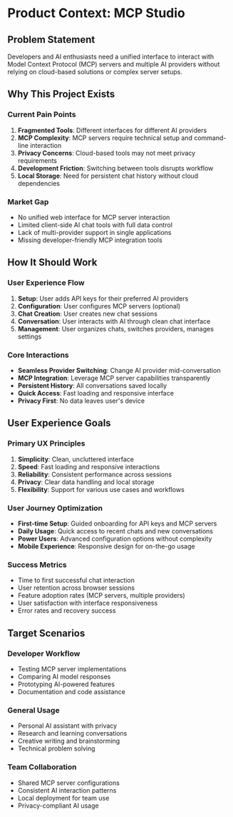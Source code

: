 # Product Context: MCP Studio

## Problem Statement
Developers and AI enthusiasts need a unified interface to interact with Model Context Protocol (MCP) servers and multiple AI providers without relying on cloud-based solutions or complex server setups.

## Why This Project Exists

### Current Pain Points
1. **Fragmented Tools**: Different interfaces for different AI providers
2. **MCP Complexity**: MCP servers require technical setup and command-line interaction
3. **Privacy Concerns**: Cloud-based tools may not meet privacy requirements
4. **Development Friction**: Switching between tools disrupts workflow
5. **Local Storage**: Need for persistent chat history without cloud dependencies

### Market Gap
- No unified web interface for MCP server interaction
- Limited client-side AI chat tools with full data control
- Lack of multi-provider support in single applications
- Missing developer-friendly MCP integration tools

## How It Should Work

### User Experience Flow
1. **Setup**: User adds API keys for their preferred AI providers
2. **Configuration**: User configures MCP servers (optional)
3. **Chat Creation**: User creates new chat sessions
4. **Conversation**: User interacts with AI through clean chat interface
5. **Management**: User organizes chats, switches providers, manages settings

### Core Interactions
- **Seamless Provider Switching**: Change AI provider mid-conversation
- **MCP Integration**: Leverage MCP server capabilities transparently
- **Persistent History**: All conversations saved locally
- **Quick Access**: Fast loading and responsive interface
- **Privacy First**: No data leaves user's device

## User Experience Goals

### Primary UX Principles
1. **Simplicity**: Clean, uncluttered interface
2. **Speed**: Fast loading and responsive interactions
3. **Reliability**: Consistent performance across sessions
4. **Privacy**: Clear data handling and local storage
5. **Flexibility**: Support for various use cases and workflows

### User Journey Optimization
- **First-time Setup**: Guided onboarding for API keys and MCP servers
- **Daily Usage**: Quick access to recent chats and new conversations
- **Power Users**: Advanced configuration options without complexity
- **Mobile Experience**: Responsive design for on-the-go usage

### Success Metrics
- Time to first successful chat interaction
- User retention across browser sessions
- Feature adoption rates (MCP servers, multiple providers)
- User satisfaction with interface responsiveness
- Error rates and recovery success

## Target Scenarios

### Developer Workflow
- Testing MCP server implementations
- Comparing AI model responses
- Prototyping AI-powered features
- Documentation and code assistance

### General Usage
- Personal AI assistant with privacy
- Research and learning conversations
- Creative writing and brainstorming
- Technical problem solving

### Team Collaboration
- Shared MCP server configurations
- Consistent AI interaction patterns
- Local deployment for team use
- Privacy-compliant AI usage
